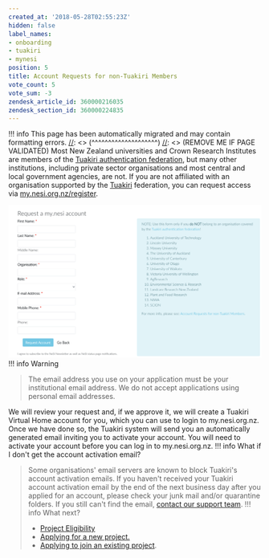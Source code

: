 ```yaml
---
created_at: '2018-05-28T02:55:23Z'
hidden: false
label_names:
- onboarding
- tuakiri
- mynesi
position: 5
title: Account Requests for non-Tuakiri Members
vote_count: 5
vote_sum: -3
zendesk_article_id: 360000216035
zendesk_section_id: 360000224835
---
```



[//]: <> (REMOVE ME IF PAGE VALIDATED)
[//]: <> (vvvvvvvvvvvvvvvvvvvv)
!!! info
    This page has been automatically migrated and may contain formatting errors.
[//]: <> (^^^^^^^^^^^^^^^^^^^^)
[//]: <> (REMOVE ME IF PAGE VALIDATED)
Most New Zealand universities and Crown Research Institutes are members
of the [Tuakiri authentication
federation](https://www.reannz.co.nz/products-and-services/tuakiri/join/),
but many other institutions, including private sector organisations and
most central and local government agencies, are not. If you are not
affiliated with an organisation supported by the
[Tuakiri](https://www.reannz.co.nz/products-and-services/tuakiri/)
federation, you can request access via
[my.nesi.org.nz/register](https://my.nesi.org.nz/register).

![mceclip0.png](../../assets/images/mceclip0_0_0_0_0_0_0_0_0_0_0_0_0_0_0_0_0_0_0_0_0_0_0_0_0_0_0_0_0_0_0_0.png)
!!! info Warning
>
> The email address you use on your application must be your
> institutional email address. We do not accept applications using
> personal email addresses.

We will review your request and, if we approve it, we will create a
Tuakiri Virtual Home account for you, which you can use to login to
my.nesi.org.nz. Once we have done so, the Tuakiri system will send you
an automatically generated email inviting you to activate your account.
You will need to activate your account before you can log in to
my.nesi.org.nz.
!!! info What if I don't get the account activation email?
>
> Some organisations' email servers are known to block Tuakiri's account
> activation emails. If you haven't received your Tuakiri account
> activation email by the end of the next business day after you applied
> for an account, please check your junk mail and/or quarantine folders.
> If you still can't find the email, [contact our support
> team](https://support.nesi.org.nz/hc/requests/new).
!!! info What next?
>
> -   [Project
>     Eligibility](https://support.nesi.org.nz/hc/en-gb/articles/360000925176-Project-Eligibility)
> -   [Applying for a new
>     project.](https://support.nesi.org.nz/hc/en-gb/articles/360000174976-Applying-for-a-NeSI-project)
> -   [Applying to join an existing
>     project](https://support.nesi.org.nz/hc/en-gb/articles/360000693896).
